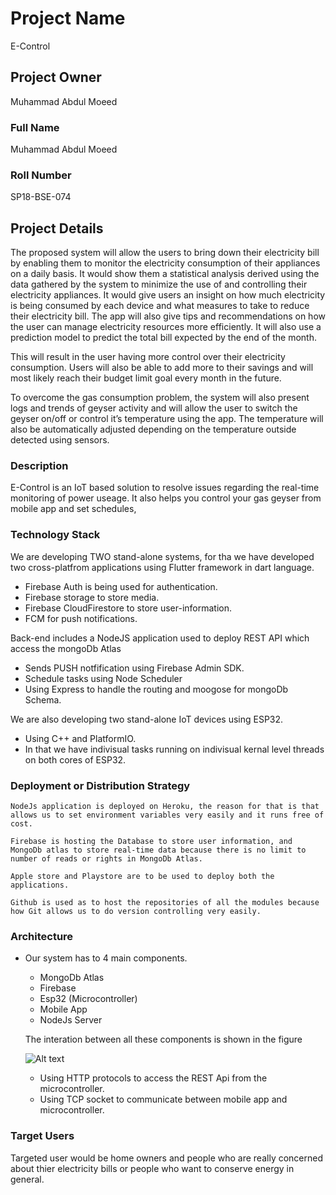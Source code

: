 # Project Name
E-Control
## Project Owner
Muhammad Abdul Moeed
### Full Name
Muhammad Abdul Moeed

### Roll Number
SP18-BSE-074

## Project Details

The proposed system will allow the users to bring down their electricity bill by enabling them to monitor the electricity consumption of their appliances on a daily basis. It would show them a statistical analysis derived using the data gathered by the system to minimize the use of and controlling their electricity appliances. It would give users an insight on how much electricity is being consumed by each device and what measures to take to reduce their electricity bill. The app will also give tips and recommendations on how the user can manage electricity resources more efficiently. It will also use a prediction model to predict the total bill expected by the end of the month. 
 
This will result in the user having more control over their electricity consumption. Users will also be able to add more to their savings and will most likely reach their budget limit goal every month in the future.  

To  overcome the gas consumption problem, the system will also present logs and trends of geyser activity and will allow the user to switch the geyser on/off or control it’s temperature using the app. The temperature will also be automatically adjusted depending on the temperature outside detected using sensors. 

### Description
E-Control is an IoT based solution to resolve issues regarding the real-time monitoring of power useage. It also helps you control your gas geyser from mobile app and set schedules, 

### Technology Stack
We are developing TWO stand-alone systems, for tha we have developed two cross-platfrom applications using Flutter framework in dart language. 
    
- Firebase Auth is being used for authentication.
- Firebase storage to store media.
- Firebase CloudFirestore to store user-information.
- FCM for push notifications.

Back-end includes a NodeJS application used to deploy REST API which access the mongoDb Atlas
  - Sends PUSH notfification using Firebase Admin SDK.
  - Schedule tasks using Node Scheduler
  - Using Express to handle the routing and moogose for mongoDb Schema.

We are also developing two stand-alone IoT devices using ESP32.
- Using C++ and PlatformIO.
-  In that we have indivisual tasks running on indivisual kernal level threads on both cores of ESP32. 

  

### Deployment or Distribution Strategy
    NodeJs application is deployed on Heroku, the reason for that is that allows us to set environment variables very easily and it runs free of cost. 

    Firebase is hosting the Database to store user information, and MongoDb atlas to store real-time data because there is no limit to number of reads or rights in MongoDb Atlas. 

    Apple store and Playstore are to be used to deploy both the applications.

    Github is used as to host the repositories of all the modules because how Git allows us to do version controlling very easily.

  
### Architecture
    

  - Our system has to 4 main components. 
    - MongoDb Atlas
    - Firebase
    - Esp32 (Microcontroller)
    - Mobile App
    - NodeJs Server

    The interation between all these components is shown in the figure 


    ![Alt text](https://firebasestorage.googleapis.com/v0/b/travler-da284.appspot.com/o/Picture%201.png?alt=media&token=5584e881-5170-473a-93a7-69922cbb0d2e "Components Interaction")


    - Using HTTP protocols to access the REST Api from the microcontroller.
    - Using TCP socket to communicate between mobile app and microcontroller.  


  
 

### Target Users
Targeted user would be home owners and people who are really concerned about thier electricity bills or people who want to conserve energy in general. 
